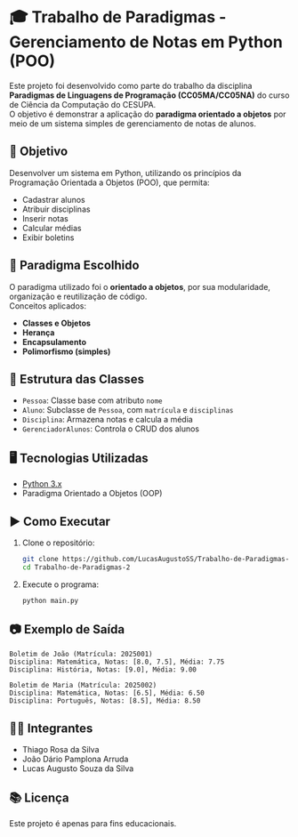 
# 🎓 Trabalho de Paradigmas - Gerenciamento de Notas em Python (POO)

Este projeto foi desenvolvido como parte do trabalho da disciplina **Paradigmas de Linguagens de Programação (CC05MA/CC05NA)** do curso de Ciência da Computação do CESUPA.  
O objetivo é demonstrar a aplicação do **paradigma orientado a objetos** por meio de um sistema simples de gerenciamento de notas de alunos.

## 📌 Objetivo

Desenvolver um sistema em Python, utilizando os princípios da Programação Orientada a Objetos (POO), que permita:
- Cadastrar alunos
- Atribuir disciplinas
- Inserir notas
- Calcular médias
- Exibir boletins

## 🧠 Paradigma Escolhido

O paradigma utilizado foi o **orientado a objetos**, por sua modularidade, organização e reutilização de código.  
Conceitos aplicados:
- **Classes e Objetos**
- **Herança**
- **Encapsulamento**
- **Polimorfismo (simples)**

## 🧱 Estrutura das Classes

- `Pessoa`: Classe base com atributo `nome`
- `Aluno`: Subclasse de `Pessoa`, com `matrícula` e `disciplinas`
- `Disciplina`: Armazena notas e calcula a média
- `GerenciadorAlunos`: Controla o CRUD dos alunos

## 🖥️ Tecnologias Utilizadas

- [Python 3.x](https://www.python.org/)
- Paradigma Orientado a Objetos (OOP)

## ▶️ Como Executar

1. Clone o repositório:
   ```bash
   git clone https://github.com/LucasAugustoSS/Trabalho-de-Paradigmas-2.git
   cd Trabalho-de-Paradigmas-2


2. Execute o programa:

   ```bash
   python main.py
   ```

## 📷 Exemplo de Saída

```
Boletim de João (Matrícula: 2025001)
Disciplina: Matemática, Notas: [8.0, 7.5], Média: 7.75
Disciplina: História, Notas: [9.0], Média: 9.00

Boletim de Maria (Matrícula: 2025002)
Disciplina: Matemática, Notas: [6.5], Média: 6.50
Disciplina: Português, Notas: [8.5], Média: 8.50
```

## 👨‍💻 Integrantes

* Thiago Rosa da Silva
* João Dário Pamplona Arruda
* Lucas Augusto Souza da Silva

## 📚 Licença

Este projeto é apenas para fins educacionais.

```


